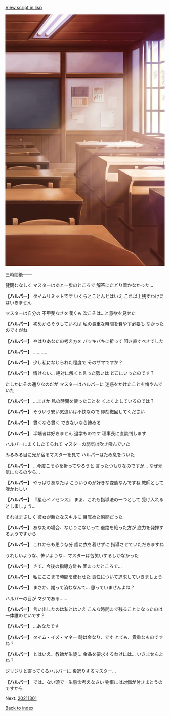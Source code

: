 [View script in lisp](../scripts/20202204.txt)

![classroom03_daytime.png](../images/backgrounds/classroom03_daytime.png)

三時間後――

健闘むなしく
マスターはあと一歩のところで
解答にたどり着かなかった…

**【ハルパー】**
タイムリミットです
いくらとことんとはいえ
これ以上残すわけにはいきません

マスターは自分の
不甲斐なさを嘆くも
次こそは…と意欲を見せた

**【ハルパー】**
初めからそうしていれば
私の貴重な時間を費やす必要も
なかったのですがね

**【ハルパー】**
やはりあなたの考え方を
バッキバキに折って
叩き直すべきでした

**【ハルパー】**
…………

**【ハルパー】**
少し私になじられた程度で
そのザマですか？

**【ハルパー】**
情けない…
絶対に解くと言った勢いは
どこにいったのです？

たしかにその通りなのだが
マスターはハルパーに
迷惑をかけたことを悔やんでいた

**【ハルパー】**
…まさか
私の時間を使ったことを
くよくよしているのでは？

**【ハルパー】**
そういう安い気遣いは不快なので
即刻撤回してください

**【ハルパー】**
貫くなら貫く
できないなら諦める

**【ハルパー】**
半端者は好きません
退学ものです
理事長に直談判します

ハルパーにまくしたてられて
マスターの弱気は吹き飛んでいた

みるみる目に光が宿るマスターを見て
ハルパーはため息をついた

**【ハルパー】**
…今度こそ心を折ってやろうと
言ったつもりなのですが…
なぜ元気になるのやら…

**【ハルパー】**
やっぱりあなたは
こういうのが好きな変態なんですね
教師として嘆かわしい

**【ハルパー】**
『星心イノセンス』
まぁ、これも指導法の一つとして
受け入れるとしましょう…

それはまさしく
彼女が新たなスキルに
目覚めた瞬間だった

**【ハルパー】**
あなたの場合、なじりになじって
退路を絶った方が
底力を発揮するようですから

**【ハルパー】**
これからも思う存分
歯に衣を着せずに
指導させていただきますね

うれしいような、怖いような…
マスターは苦笑いするしかなかった

**【ハルパー】**
さて、今後の指導方針も
固まったところで…

**【ハルパー】**
私にここまで時間を使わせた
責任について追求していきましょう

**【ハルパー】**
まさか、謝って済むなんて…
思っていませんよね？

ハルパーの目が
マジである……

**【ハルパー】**
言い出したのは私とはいえ
こんな時間まで残ることになったのは
一体誰のせいです？

**【ハルパー】**
…あなたです

**【ハルパー】**
タイム・イズ・マネー
時は金なり、です
とても、貴重なものですね？

**【ハルパー】**
とはいえ、教師が生徒に
金品を要求するわけには…
いきませんよね？

ジリジリと寄ってくるハルパーに
後退りするマスター…

**【ハルパー】**
では、ない頭で一生懸命考えなさい
物事には対価が付きまとうのですから


Next: [20211301](20211301.md)

[Back to index](index.md)
